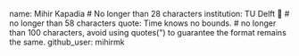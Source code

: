 name: Mihir Kapadia # No longer than 28 characters
institution: TU Delft 🚩 # no longer than 58 characters
quote: Time knows no bounds. # no longer than 100 characters, avoid using quotes(") to guarantee the format remains the same.
github_user: mihirmk
